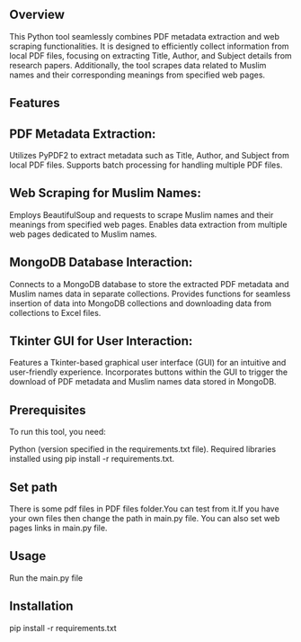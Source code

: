 ## Overview

This Python tool seamlessly combines PDF metadata extraction and web scraping functionalities. It is designed to efficiently collect information from local PDF files, focusing on extracting Title, Author, and Subject details from research papers. Additionally, the tool scrapes data related to Muslim names and their corresponding meanings from specified web pages.

## Features

## PDF Metadata Extraction:
Utilizes PyPDF2 to extract metadata such as Title, Author, and Subject from local PDF files.
Supports batch processing for handling multiple PDF files.

## Web Scraping for Muslim Names:
Employs BeautifulSoup and requests to scrape Muslim names and their meanings from specified web pages.
Enables data extraction from multiple web pages dedicated to Muslim names.

## MongoDB Database Interaction:
Connects to a MongoDB database to store the extracted PDF metadata and Muslim names data in separate collections.
Provides functions for seamless insertion of data into MongoDB collections and downloading data from collections to Excel files.

## Tkinter GUI for User Interaction:
Features a Tkinter-based graphical user interface (GUI) for an intuitive and user-friendly experience.
Incorporates buttons within the GUI to trigger the download of PDF metadata and Muslim names data stored in MongoDB.

## Prerequisites

To run this tool, you need:

Python (version specified in the requirements.txt file).
Required libraries installed using pip install -r requirements.txt.

## Set path 
There is some pdf files in PDF files folder.You can test from it.If you have your own files then change the path in main.py file.
You can also set web pages links in main.py file.

## Usage
Run the main.py file

## Installation
pip install -r requirements.txt
 

